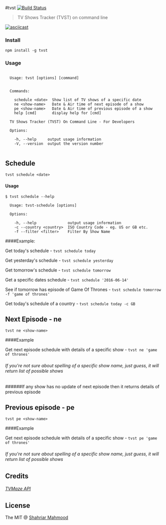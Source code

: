 #tvst [![Build Status](https://travis-ci.org/shahriar1/tvst.svg?branch=development)](https://travis-ci.org/shahriar1/tvst)

> TV Shows Tracker (TVST) on command line

[![asciicast](https://asciinema.org/a/59v8mewjzyqt09x5c8j3qwike.png)](https://asciinema.org/a/59v8mewjzyqt09x5c8j3qwike)


### Install

```
npm install -g tvst
```


### Usage

```

  Usage: tvst [options] [command]


  Commands:

    schedule <date>  Show list of TV shows of a specific date
    ne <show-name>   Date & Air time of next episode of a show
    pe <show-name>   Date & Air time of previous episode of a show
    help [cmd]       display help for [cmd]

  TV Shows Tracker (TVST) On Command Line - For Developers

  Options:

    -h, --help     output usage information
    -V, --version  output the version number
    
```   


## Schedule
```
tvst schedule <date>
```

#### Usage

```
$ tvst schedule --help

  Usage: tvst-schedule [options]

  Options:

    -h, --help              output usage information
    -c --country <country>  ISO Country Code - eg. US or GB etc.
    -f --filter <filter>    Filter By Show Name
```

####Example:

Get today's schedule - `tvst schedule today`

Get yesterday's schedule - `tvst schedule yesterday`

Get tomorrow's schedule - `tvst schedule tomorrow`

Get a specific dates schedule - `tvst schedule '2016-06-14'`

See if tomorrow has episode of Game Of Thrones - `tvst schedule tomorrow -f 'game of thrones'`

Get today's schedule of a country - `tvst schedule today -c GB`




## Next Episode - ne
```
tvst ne <show-name>
```

####Example

Get next episode schedule with details of a specific show - `tvst ne 'game of thrones'`

###### If you're not sure about spelling of a specific show name, just guess, it will return list of possible shows


######If any show has no update of next episode then it returns details of previous episode



## Previous episode - pe


```
tvst pe <show-name>
```

####Example

Get next episode schedule with details of a specific show - `tvst pe 'game of thrones'`

###### If you're not sure about spelling of a specific show name, just guess, it will return list of possible shows



## Credits
###### [TVMaze API](http://tvmaze.com/api)



## License

The MIT @ [Shahriar Mahmood](https://github.com/shahriar1)
